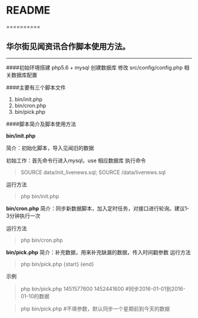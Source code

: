 #  README

==========

## 华尔街见闻资讯合作脚本使用方法。

-----------------

####初始环境搭建
php5.6 + mysql
创建数据库
修改 src/config/config.php 相关数据库配置


####主要有三个脚本文件
1. bin/init.php
2. bin/cron.php
3. bin/pick.php

####脚本简介及脚本使用方法

**bin/init.php**

简介：初始化脚本，导入见闻旧的数据

初始工作：首先命令行进入mysql，use 相应数据库 执行命令 
> SOURCE data/init_livenews.sql; SOURCE /data/livenews.sql

运行方法
> php bin/init.php

**bin/cron.php**
简介：同步新数据脚本，加入定时任务，对接口进行轮询。建议1-3分钟执行一次

运行方法
> php bin/cron.php

**bin/pick.php**
简介：补充数据，用来补充缺漏的数据，传入时间戳参数
运行方法  
> php bin/pick.php {start} {end}

示例
>php bin/pick.php 1451577600 1452441600    #同步2016-01-01到2016-01-10的数据

>php bin/pick.php   #不填参数，默认同步一个星期前到今天的数据